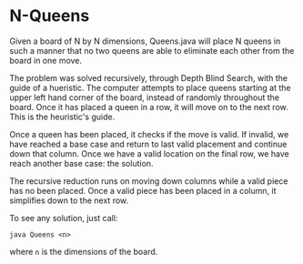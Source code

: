 N-Queens
========
Given a board of N by N dimensions, Queens.java will place N queens in such a manner that no two queens are able to eliminate each other from the board in one move. 

The problem was solved recursively, through Depth Blind Search, with the guide of a hueristic. 
The computer attempts to place queens starting at the upper left hand corner of the board, instead of randomly throughout the board. Once it has placed a queen in a row, it will move on to the next row. This is the heuristic's guide. 

Once a queen has been placed, it checks if the move is valid. If invalid, we have reached a base case and return to last valid placement and continue down that column. Once we have a valid location on the final row, we have reach another base case: the solution.

The recursive reduction runs on moving down columns while a valid piece has no been placed. Once a valid piece has been placed in a column, it simplifies down to the next row. 

To see any solution, just call:
```
java Queens <n>
```
where `n` is the dimensions of the board.
